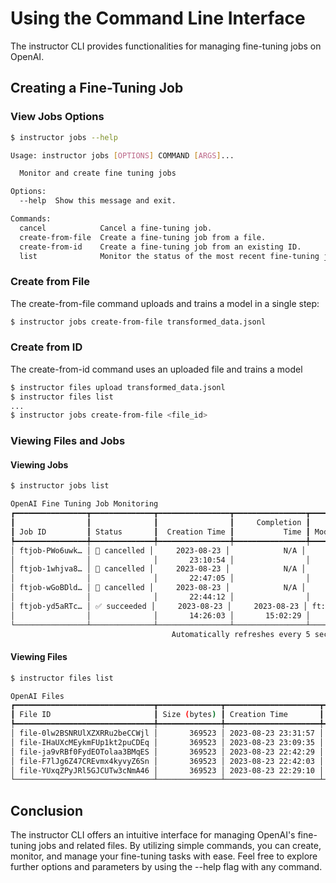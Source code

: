 # Using the Command Line Interface
The instructor CLI provides functionalities for managing fine-tuning jobs on OpenAI.

## Creating a Fine-Tuning Job

### View Jobs Options

```sh
$ instructor jobs --help          

Usage: instructor jobs [OPTIONS] COMMAND [ARGS]...

  Monitor and create fine tuning jobs

Options:
  --help  Show this message and exit.

Commands:
  cancel            Cancel a fine-tuning job.
  create-from-file  Create a fine-tuning job from a file.
  create-from-id    Create a fine-tuning job from an existing ID.
  list              Monitor the status of the most recent fine-tuning jobs.
```

### Create from File

The create-from-file command uploads and trains a model in a single step:

```sh
$ instructor jobs create-from-file transformed_data.jsonl 
```

### Create from ID

The create-from-id command uses an uploaded file and trains a model

```sh
$ instructor files upload transformed_data.jsonl 
$ instructor files list
...
$ instructor jobs create-from-file <file_id>
```


### Viewing Files and Jobs

#### Viewing Jobs

```sh
$ instructor jobs list 

OpenAI Fine Tuning Job Monitoring                                                
┏━━━━━━━━━━━━━━━━┳━━━━━━━━━━━━━━┳━━━━━━━━━━━━━━━━┳━━━━━━━━━━━━━━━━┳━━━━━━━━━━━━━━━━━┳━━━━━━━━━━━━━━━━┳━━━━━━━━┳━━━━━━━━━━━━━━━━━┓
┃                ┃              ┃                ┃     Completion ┃                 ┃                ┃        ┃                 ┃
┃ Job ID         ┃ Status       ┃  Creation Time ┃           Time ┃ Model Name      ┃ File ID        ┃ Epochs ┃ Base Model      ┃
┡━━━━━━━━━━━━━━━━╇━━━━━━━━━━━━━━╇━━━━━━━━━━━━━━━━╇━━━━━━━━━━━━━━━━╇━━━━━━━━━━━━━━━━━╇━━━━━━━━━━━━━━━━╇━━━━━━━━╇━━━━━━━━━━━━━━━━━┩
│ ftjob-PWo6uwk… │ 🚫 cancelled │     2023-08-23 │            N/A │                 │ file-F7lJg6Z4… │ 3      │ gpt-3.5-turbo-… │
│                │              │       23:10:54 │                │                 │                │        │                 │
│ ftjob-1whjva8… │ 🚫 cancelled │     2023-08-23 │            N/A │                 │ file-F7lJg6Z4… │ 3      │ gpt-3.5-turbo-… │
│                │              │       22:47:05 │                │                 │                │        │                 │
│ ftjob-wGoBDld… │ 🚫 cancelled │     2023-08-23 │            N/A │                 │ file-F7lJg6Z4… │ 3      │ gpt-3.5-turbo-… │
│                │              │       22:44:12 │                │                 │                │        │                 │
│ ftjob-yd5aRTc… │ ✅ succeeded │     2023-08-23 │     2023-08-23 │ ft:gpt-3.5-tur… │ file-IQxAUDqX… │ 3      │ gpt-3.5-turbo-… │
│                │              │       14:26:03 │       15:02:29 │                 │                │        │                 │
└────────────────┴──────────────┴────────────────┴────────────────┴─────────────────┴────────────────┴────────┴─────────────────┘
                                    Automatically refreshes every 5 seconds, press Ctrl+C to exit
```


#### Viewing Files

```sh
$ instructor files list 

OpenAI Files                                                      
┏━━━━━━━━━━━━━━━━━━━━━━━━━━━━━━━┳━━━━━━━━━━━━━━┳━━━━━━━━━━━━━━━━━━━━━┳━━━━━━━━━━┳━━━━━━━━━━━┓                         
┃ File ID                       ┃ Size (bytes) ┃ Creation Time       ┃ Filename ┃ Purpose   ┃                         
┡━━━━━━━━━━━━━━━━━━━━━━━━━━━━━━━╇━━━━━━━━━━━━━━╇━━━━━━━━━━━━━━━━━━━━━╇━━━━━━━━━━╇━━━━━━━━━━━┩                         
│ file-0lw2BSNRUlXZXRRu2beCCWjl │       369523 │ 2023-08-23 23:31:57 │ file     │ fine-tune │                         
│ file-IHaUXcMEykmFUp1kt2puCDEq │       369523 │ 2023-08-23 23:09:35 │ file     │ fine-tune │                         
│ file-ja9vRBf0FydEOTolaa3BMqES │       369523 │ 2023-08-23 22:42:29 │ file     │ fine-tune │                         
│ file-F7lJg6Z47CREvmx4kyvyZ6Sn │       369523 │ 2023-08-23 22:42:03 │ file     │ fine-tune │                         
│ file-YUxqZPyJRl5GJCUTw3cNmA46 │       369523 │ 2023-08-23 22:29:10 │ file     │ fine-tune │                         
└───────────────────────────────┴──────────────┴─────────────────────┴──────────┴───────────┘   
```


## Conclusion
The instructor CLI offers an intuitive interface for managing OpenAI's fine-tuning jobs and related files. By utilizing simple commands, you can create, monitor, and manage your fine-tuning tasks with ease. Feel free to explore further options and parameters by using the --help flag with any command.